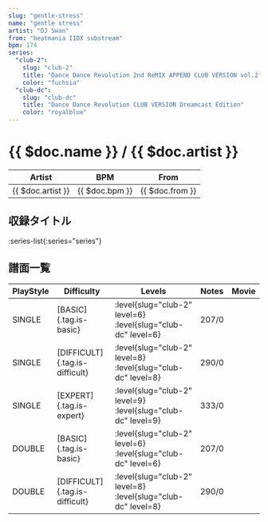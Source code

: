 ```yaml
---
slug: "gentle-stress"
name: "gentle stress"
artist: "DJ Swan"
from: "beatmania IIDX substream"
bpm: 174
series:
  "club-2":
    slug: "club-2"
    title: "Dance Dance Revolution 2nd ReMIX APPEND CLUB VERSION vol.2"
    color: "fuchsia"
  "club-dc":
    slug: "club-dc"
    title: "Dance Dance Revolution CLUB VERSION Dreamcast Edition"
    color: "royalblue"
---
```


# {{ $doc.name }} / {{ $doc.artist }}

|Artist|BPM|From|
|------|---|----|
|{{ $doc.artist }}|{{ $doc.bpm }}|{{ $doc.from }}|

## 収録タイトル

:series-list{:series="series"}

## 譜面一覧

|PlayStyle|Difficulty|Levels|Notes|Movie|
|---------|----------|------|-----|-----|
|SINGLE|[BASIC]{.tag.is-basic}|:level{slug="club-2" level=6} :level{slug="club-dc" level=6}|207/0||
|SINGLE|[DIFFICULT]{.tag.is-difficult}|:level{slug="club-2" level=8} :level{slug="club-dc" level=8}|290/0||
|SINGLE|[EXPERT]{.tag.is-expert}|:level{slug="club-2" level=9} :level{slug="club-dc" level=9}|333/0||
|DOUBLE|[BASIC]{.tag.is-basic}|:level{slug="club-2" level=6} :level{slug="club-dc" level=6}|207/0||
|DOUBLE|[DIFFICULT]{.tag.is-difficult}|:level{slug="club-2" level=8} :level{slug="club-dc" level=8}|290/0||
